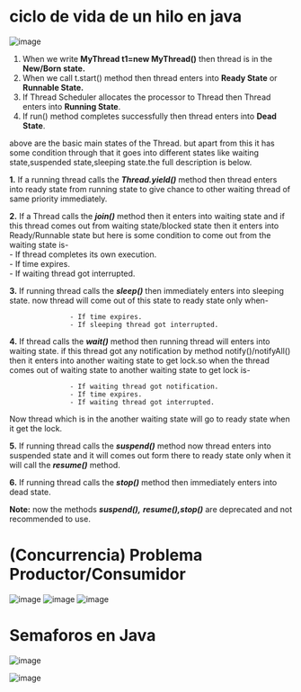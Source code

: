 # ciclo de vida de un hilo en java
![image](https://github.com/user-attachments/assets/c07f6b80-db06-426e-ba72-70d1d9936929)
1. When we write **MyThread t1=new MyThread()** then thread is in the **New/Born state.**  
2. When we call t.start() method then thread enters into **Ready State** or **Runnable State.**  
3. If Thread Scheduler allocates the processor to Thread then Thread enters into **Running State**.  
4. If run() method completes successfully then thread enters into **Dead State**.

above are the basic main states of the Thread. but apart from this it has some condition through that it goes into different states like waiting state,suspended state,sleeping state.the full description is below.

**1\.** If a running thread calls the ***Thread.yield()*** method then thread enters into ready state from running state to give chance to other waiting thread of same priority immediately.

**2\.** If a Thread calls the ***join()*** method then it enters into waiting state and if this thread comes out from waiting state/blocked state then it enters into Ready/Runnable state but here is some condition to come out from the waiting state is-  
                   - If thread completes its own execution.  
                   - If time expires.  
                   - If waiting thread got interrupted.

**3\.** If running thread calls the ***sleep()*** then immediately enters into sleeping state. now thread will come out of this state to ready state only when-

                   - If time expires.  
                   - If sleeping thread got interrupted.

**4\.** If thread calls the ***wait()*** method then running thread will enters into waiting state. if this thread got any notification by method notify()/notifyAll() then it enters into another waiting state to get lock.so when the thread comes out of waiting state to another waiting state to get lock is-

                   - If waiting thread got notification.  
                   - If time expires.  
                   - If waiting thread got interrupted.

Now thread which is in the another waiting state will go to ready state when it get the lock.

**5\.** If running thread calls the ***suspend()*** method now thread enters into suspended state and it will comes out form there to ready state only when it will call the ***resume()*** method.

**6\.** If running thread calls the ***stop()*** method then immediately enters into dead state.

**Note:** now the methods ***suspend(),*** ***resume(),stop()*** are deprecated and not recommended to use.   

# (Concurrencia) Problema Productor/Consumidor
![image](https://github.com/user-attachments/assets/16b5f993-7dba-4524-abce-7fbdcb315dcc)
![image](https://github.com/user-attachments/assets/267ddbc6-1521-49d1-b475-a4bff14f6da5)
![image](https://github.com/user-attachments/assets/e92ea083-8127-4079-9997-e64cf7ce7697)
# Semaforos en Java
![image](https://github.com/user-attachments/assets/f21e8f4f-38fa-4f48-9732-3fad3c3d921d)

![image](https://github.com/user-attachments/assets/44b930c5-e4f6-43df-97b6-4852c7555dd6)



